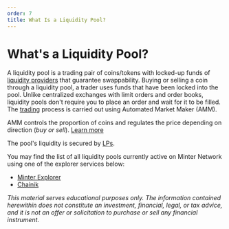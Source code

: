 ```yaml
---
order: 7
title: What Is a Liquidity Pool?
---
```


# What's a Liquidity Pool?

A liquidity pool is a trading pair of coins/tokens with locked-up funds of [liquidity providers](/earn/liquidity-providers) that guarantee swappability. Buying or selling a coin through a liquidity pool, a trader uses funds that have been locked into the pool. Unlike centralized exchanges with limit orders and order books, liquidity pools don't require you to place an order and wait for it to be filled. The [trading](/earn/trading) process is carried out using Automated Market Maker (AMM).

AMM controls the proportion of coins and regulates the price depending on direction (*buy or sell*). [Learn more](https://teletype.in/@biplenta/minter-pools-en)

The pool's liquidity is secured by [LPs](/earn/liquidity-providers).

You may find the list of all liquidity pools currently active on Minter Network using one of the explorer services below:

- [Minter Explorer](https://explorer.minter.network/pools)
- [Chainik](https://chainik.io/pools)

*This material serves educational purposes only. The information contained herewithin does not constitute an investment, financial, legal, or tax advice, and it is not an offer or solicitation to purchase or sell any financial instrument.*
